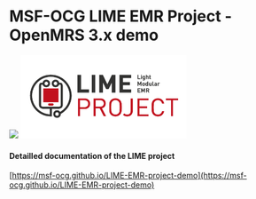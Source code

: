 # MSF-OCG LIME EMR Project - OpenMRS 3.x demo

<div>
<img src="https://www.msf.org/themes/custom/msf_theme/ogimage.jpg" width=300px>
<img src="https://raw.githubusercontent.com/MSF-OCG/LIME-EMR-project-demo/main/docs/logo.png" width=300px>
</div>


#### Detailled documentation of the LIME project
[https://msf-ocg.github.io/LIME-EMR-project-demo](https://msf-ocg.github.io/LIME-EMR-project-demo) 
